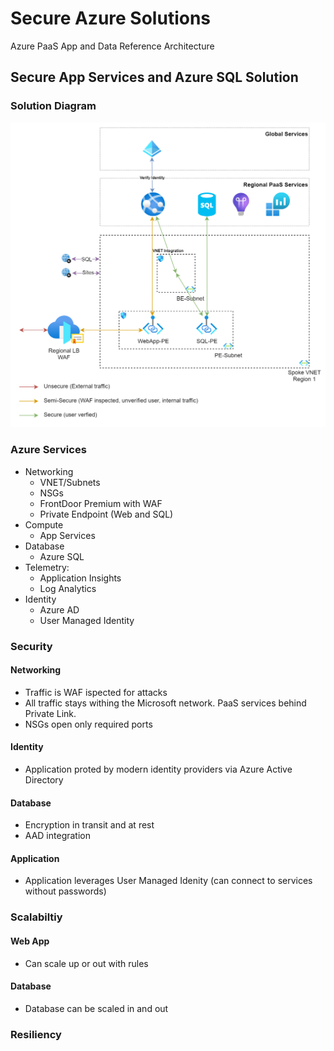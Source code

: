 # Secure Azure Solutions

Azure PaaS App and Data Reference Architecture

## Secure App Services and Azure SQL Solution

### Solution Diagram
![Solution Diagram](https://github.com/msalemor/azure-app-data/blob/main/images/secure-paas-data-app.png)
### Azure Services
- Networking
  - VNET/Subnets
  - NSGs
  - FrontDoor Premium with WAF
  - Private Endpoint (Web and SQL)
- Compute
  - App Services
- Database
  - Azure SQL
- Telemetry:
  - Application Insights
  - Log Analytics
- Identity
  - Azure AD
  - User Managed Identity

### Security
#### Networking
- Traffic is WAF ispected for attacks
- All traffic stays withing the Microsoft network. PaaS services behind Private Link. 
- NSGs open only required ports
#### Identity
- Application proted by modern identity providers via Azure Active Directory
#### Database
- Encryption in transit and at rest
- AAD integration
#### Application
- Application leverages User Managed Idenity (can connect to services without passwords)
### Scalabiltiy
#### Web App
- Can scale up or out with rules
#### Database
- Database can be scaled in and out
### Resiliency
